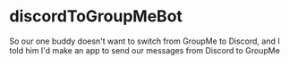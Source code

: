 # discordToGroupMeBot
So our one buddy doesn't want to switch from GroupMe to Discord, and I told him I'd make an app to send our messages from Discord to GroupMe
